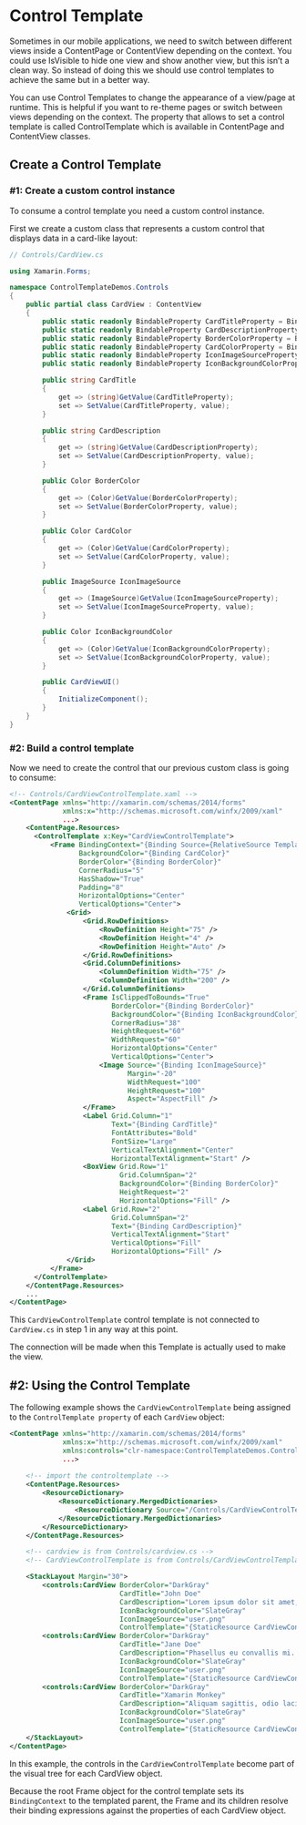 # Control Template

Sometimes in our mobile applications, we need to switch between different views inside a ContentPage or ContentView depending on the context. You could use IsVisible to hide one view and show another view, but this isn’t a clean way. So instead of doing this we should use control templates to achieve the same but in a better way.

You can use Control Templates to change the appearance of a view/page at runtime. This is helpful if you want to re-theme pages or switch between views depending on the context. The property that allows to set a control template is called ControlTemplate which is available in ContentPage and ContentView classes.

## Create a Control Template

### #1: Create a custom control instance

To consume a control template you need a custom control instance.

First we create a custom class that represents a custom control that displays data in a card-like layout:

```c#
// Controls/CardView.cs

using Xamarin.Forms;

namespace ControlTemplateDemos.Controls
{
    public partial class CardView : ContentView
    {
        public static readonly BindableProperty CardTitleProperty = BindableProperty.Create(nameof(CardTitle), typeof(string), typeof(CardViewUI), string.Empty);
        public static readonly BindableProperty CardDescriptionProperty = BindableProperty.Create(nameof(CardDescription), typeof(string), typeof(CardViewUI), string.Empty);
        public static readonly BindableProperty BorderColorProperty = BindableProperty.Create(nameof(BorderColor), typeof(Color), typeof(CardViewUI), Color.DarkGray);
        public static readonly BindableProperty CardColorProperty = BindableProperty.Create(nameof(CardColor), typeof(Color), typeof(CardViewUI), Color.White);
        public static readonly BindableProperty IconImageSourceProperty = BindableProperty.Create(nameof(IconImageSource), typeof(ImageSource), typeof(CardViewUI), default(ImageSource));
        public static readonly BindableProperty IconBackgroundColorProperty = BindableProperty.Create(nameof(IconBackgroundColor), typeof(Color), typeof(CardViewUI), Color.LightGray);

        public string CardTitle
        {
            get => (string)GetValue(CardTitleProperty);
            set => SetValue(CardTitleProperty, value);
        }

        public string CardDescription
        {
            get => (string)GetValue(CardDescriptionProperty);
            set => SetValue(CardDescriptionProperty, value);
        }

        public Color BorderColor
        {
            get => (Color)GetValue(BorderColorProperty);
            set => SetValue(BorderColorProperty, value);
        }

        public Color CardColor
        {
            get => (Color)GetValue(CardColorProperty);
            set => SetValue(CardColorProperty, value);
        }

        public ImageSource IconImageSource
        {
            get => (ImageSource)GetValue(IconImageSourceProperty);
            set => SetValue(IconImageSourceProperty, value);
        }

        public Color IconBackgroundColor
        {
            get => (Color)GetValue(IconBackgroundColorProperty);
            set => SetValue(IconBackgroundColorProperty, value);
        }

        public CardViewUI()
        {
            InitializeComponent();
        }
    }
}
```

### #2: Build a control template

Now we need to create the control that our previous custom class is going to consume:

```xml
<!-- Controls/CardViewControlTemplate.xaml -->
<ContentPage xmlns="http://xamarin.com/schemas/2014/forms"
             xmlns:x="http://schemas.microsoft.com/winfx/2009/xaml"
             ...>
    <ContentPage.Resources>
      <ControlTemplate x:Key="CardViewControlTemplate">
          <Frame BindingContext="{Binding Source={RelativeSource TemplatedParent}}"
                 BackgroundColor="{Binding CardColor}"
                 BorderColor="{Binding BorderColor}"
                 CornerRadius="5"
                 HasShadow="True"
                 Padding="8"
                 HorizontalOptions="Center"
                 VerticalOptions="Center">
              <Grid>
                  <Grid.RowDefinitions>
                      <RowDefinition Height="75" />
                      <RowDefinition Height="4" />
                      <RowDefinition Height="Auto" />
                  </Grid.RowDefinitions>
                  <Grid.ColumnDefinitions>
                      <ColumnDefinition Width="75" />
                      <ColumnDefinition Width="200" />
                  </Grid.ColumnDefinitions>
                  <Frame IsClippedToBounds="True"
                         BorderColor="{Binding BorderColor}"
                         BackgroundColor="{Binding IconBackgroundColor}"
                         CornerRadius="38"
                         HeightRequest="60"
                         WidthRequest="60"
                         HorizontalOptions="Center"
                         VerticalOptions="Center">
                      <Image Source="{Binding IconImageSource}"
                             Margin="-20"
                             WidthRequest="100"
                             HeightRequest="100"
                             Aspect="AspectFill" />
                  </Frame>
                  <Label Grid.Column="1"
                         Text="{Binding CardTitle}"
                         FontAttributes="Bold"
                         FontSize="Large"
                         VerticalTextAlignment="Center"
                         HorizontalTextAlignment="Start" />
                  <BoxView Grid.Row="1"
                           Grid.ColumnSpan="2"
                           BackgroundColor="{Binding BorderColor}"
                           HeightRequest="2"
                           HorizontalOptions="Fill" />
                  <Label Grid.Row="2"
                         Grid.ColumnSpan="2"
                         Text="{Binding CardDescription}"
                         VerticalTextAlignment="Start"
                         VerticalOptions="Fill"
                         HorizontalOptions="Fill" />
              </Grid>
          </Frame>
      </ControlTemplate>
    </ContentPage.Resources>
    ...
</ContentPage>

```

This `CardViewControlTemplate` control template is not connected to `CardView.cs` in step 1 in any way at this point. 

The connection will be made when this Template is actually used to make the view.

## #2: Using the Control Template


The following example shows the `CardViewControlTemplate` being assigned to the `ControlTemplate property` of each `CardView` object:

```xml
<ContentPage xmlns="http://xamarin.com/schemas/2014/forms"
             xmlns:x="http://schemas.microsoft.com/winfx/2009/xaml"
             xmlns:controls="clr-namespace:ControlTemplateDemos.Controls"
             ...>
             
    <!-- import the controltemplate -->
    <ContentPage.Resources>
        <ResourceDictionary>
            <ResourceDictionary.MergedDictionaries>
                <ResourceDictionary Source="/Controls/CardViewControlTemplate.xaml" /> 
            </ResourceDictionary.MergedDictionaries>
        </ResourceDictionary>
    </ContentPage.Resources>

    <!-- cardview is from Controls/cardview.cs -->
    <!-- CardViewControlTemplate is from Controls/CardViewControlTemplate.xaml -->

    <StackLayout Margin="30">
        <controls:CardView BorderColor="DarkGray"
                           CardTitle="John Doe"
                           CardDescription="Lorem ipsum dolor sit amet, consectetur adipiscing elit. Nulla elit dolor, convallis non interdum."
                           IconBackgroundColor="SlateGray"
                           IconImageSource="user.png"
                           ControlTemplate="{StaticResource CardViewControlTemplate}" />
        <controls:CardView BorderColor="DarkGray"
                           CardTitle="Jane Doe"
                           CardDescription="Phasellus eu convallis mi. In tempus augue eu dignissim fermentum. Morbi ut lacus vitae eros lacinia."
                           IconBackgroundColor="SlateGray"
                           IconImageSource="user.png"
                           ControlTemplate="{StaticResource CardViewControlTemplate}" />
        <controls:CardView BorderColor="DarkGray"
                           CardTitle="Xamarin Monkey"
                           CardDescription="Aliquam sagittis, odio lacinia fermentum dictum, mi erat scelerisque erat, quis aliquet arcu."
                           IconBackgroundColor="SlateGray"
                           IconImageSource="user.png"
                           ControlTemplate="{StaticResource CardViewControlTemplate}" />
    </StackLayout>
</ContentPage>
```

In this example, the controls in the `CardViewControlTemplate` become part of the visual tree for each CardView object. 

Because the root Frame object for the control template sets its `BindingContext` to the templated parent, the Frame and its children resolve their binding expressions against the properties of each CardView object.